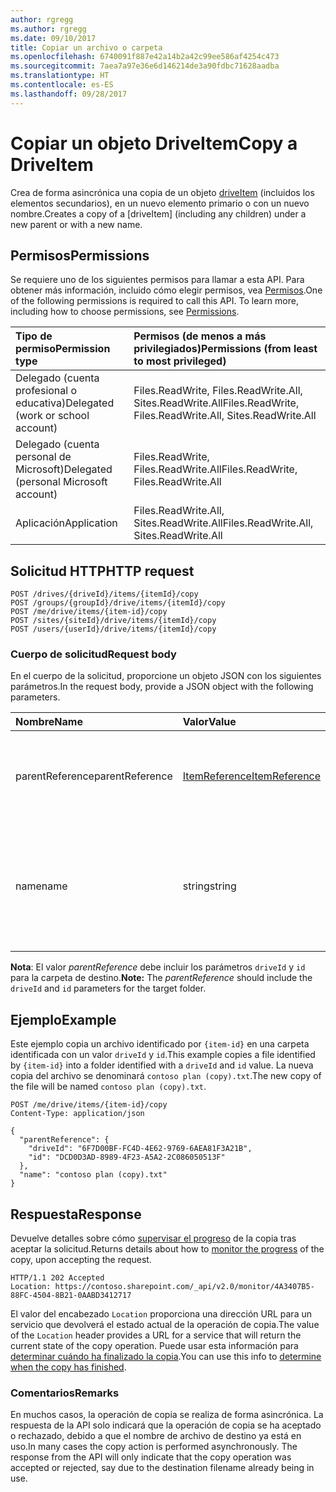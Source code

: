 ```yaml
---
author: rgregg
ms.author: rgregg
ms.date: 09/10/2017
title: Copiar un archivo o carpeta
ms.openlocfilehash: 6740091f887e42a14b2a42c99ee586af4254c473
ms.sourcegitcommit: 7aea7a97e36e6d146214de3a90fdbc71628aadba
ms.translationtype: HT
ms.contentlocale: es-ES
ms.lasthandoff: 09/28/2017
---
```

# <a name="copy-a-driveitem"></a><span data-ttu-id="782e8-102">Copiar un objeto DriveItem</span><span class="sxs-lookup"><span data-stu-id="782e8-102">Copy a DriveItem</span></span>

<span data-ttu-id="782e8-103">Crea de forma asincrónica una copia de un objeto [driveItem][item-resource] (incluidos los elementos secundarios), en un nuevo elemento primario o con un nuevo nombre.</span><span class="sxs-lookup"><span data-stu-id="782e8-103">Creates a copy of a [driveItem] (including any children) under a new parent or with a new name.</span></span>

## <a name="permissions"></a><span data-ttu-id="782e8-104">Permisos</span><span class="sxs-lookup"><span data-stu-id="782e8-104">Permissions</span></span>

<span data-ttu-id="782e8-p101">Se requiere uno de los siguientes permisos para llamar a esta API. Para obtener más información, incluido cómo elegir permisos, vea [Permisos](../../../concepts/permissions_reference.md).</span><span class="sxs-lookup"><span data-stu-id="782e8-p101">One of the following permissions is required to call this API. To learn more, including how to choose permissions, see [Permissions](../../../concepts/permissions_reference.md).</span></span>

|<span data-ttu-id="782e8-107">Tipo de permiso</span><span class="sxs-lookup"><span data-stu-id="782e8-107">Permission type</span></span>      | <span data-ttu-id="782e8-108">Permisos (de menos a más privilegiados)</span><span class="sxs-lookup"><span data-stu-id="782e8-108">Permissions (from least to most privileged)</span></span>              |
|:--------------------|:---------------------------------------------------------|
|<span data-ttu-id="782e8-109">Delegado (cuenta profesional o educativa)</span><span class="sxs-lookup"><span data-stu-id="782e8-109">Delegated (work or school account)</span></span> | <span data-ttu-id="782e8-110">Files.ReadWrite, Files.ReadWrite.All, Sites.ReadWrite.All</span><span class="sxs-lookup"><span data-stu-id="782e8-110">Files.ReadWrite, Files.ReadWrite.All, Sites.ReadWrite.All</span></span>    |
|<span data-ttu-id="782e8-111">Delegado (cuenta personal de Microsoft)</span><span class="sxs-lookup"><span data-stu-id="782e8-111">Delegated (personal Microsoft account)</span></span> | <span data-ttu-id="782e8-112">Files.ReadWrite, Files.ReadWrite.All</span><span class="sxs-lookup"><span data-stu-id="782e8-112">Files.ReadWrite, Files.ReadWrite.All</span></span>    |
|<span data-ttu-id="782e8-113">Aplicación</span><span class="sxs-lookup"><span data-stu-id="782e8-113">Application</span></span> | <span data-ttu-id="782e8-114">Files.ReadWrite.All, Sites.ReadWrite.All</span><span class="sxs-lookup"><span data-stu-id="782e8-114">Files.ReadWrite.All, Sites.ReadWrite.All</span></span> |

## <a name="http-request"></a><span data-ttu-id="782e8-115">Solicitud HTTP</span><span class="sxs-lookup"><span data-stu-id="782e8-115">HTTP request</span></span>

<!-- { "blockType": "ignored" } -->

```http
POST /drives/{driveId}/items/{itemId}/copy
POST /groups/{groupId}/drive/items/{itemId}/copy
POST /me/drive/items/{item-id}/copy
POST /sites/{siteId}/drive/items/{itemId}/copy
POST /users/{userId}/drive/items/{itemId}/copy
```

### <a name="request-body"></a><span data-ttu-id="782e8-116">Cuerpo de solicitud</span><span class="sxs-lookup"><span data-stu-id="782e8-116">Request body</span></span>

<span data-ttu-id="782e8-117">En el cuerpo de la solicitud, proporcione un objeto JSON con los siguientes parámetros.</span><span class="sxs-lookup"><span data-stu-id="782e8-117">In the request body, provide a JSON object with the following parameters.</span></span>


| <span data-ttu-id="782e8-118">Nombre</span><span class="sxs-lookup"><span data-stu-id="782e8-118">Name</span></span>            | <span data-ttu-id="782e8-119">Valor</span><span class="sxs-lookup"><span data-stu-id="782e8-119">Value</span></span>                                          | <span data-ttu-id="782e8-120">Descripción</span><span class="sxs-lookup"><span data-stu-id="782e8-120">Description</span></span>                                                                                                 |
|:----------------|:-----------------------------------------------|:------------------------------------------------------------------------------------------------------------|
| <span data-ttu-id="782e8-121">parentReference</span><span class="sxs-lookup"><span data-stu-id="782e8-121">parentReference</span></span> | [<span data-ttu-id="782e8-122">ItemReference</span><span class="sxs-lookup"><span data-stu-id="782e8-122">ItemReference</span></span>](../resources/itemreference.md) | <span data-ttu-id="782e8-p102">Opcional. Referencia al elemento primario en que se creará la copia.</span><span class="sxs-lookup"><span data-stu-id="782e8-p102">Optional. Reference to the parent item the copy will be created in.</span></span>                                         |
| <span data-ttu-id="782e8-125">name</span><span class="sxs-lookup"><span data-stu-id="782e8-125">name</span></span>            | <span data-ttu-id="782e8-126">string</span><span class="sxs-lookup"><span data-stu-id="782e8-126">string</span></span>                                         | <span data-ttu-id="782e8-p103">Opcional. El nuevo nombre de la copia. Si no se proporciona, se usará el mismo nombre que el original.</span><span class="sxs-lookup"><span data-stu-id="782e8-p103">Optional. The new name for the copy. If this isn't provided, the same name will be used as the original.</span></span>    |

<span data-ttu-id="782e8-130">**Nota**: El valor _parentReference_ debe incluir los parámetros `driveId` y `id` para la carpeta de destino.</span><span class="sxs-lookup"><span data-stu-id="782e8-130">**Note:** The _parentReference_ should include the `driveId` and `id` parameters for the target folder.</span></span>

## <a name="example"></a><span data-ttu-id="782e8-131">Ejemplo</span><span class="sxs-lookup"><span data-stu-id="782e8-131">Example</span></span>

<span data-ttu-id="782e8-132">Este ejemplo copia un archivo identificado por `{item-id}` en una carpeta identificada con un valor `driveId` y `id`.</span><span class="sxs-lookup"><span data-stu-id="782e8-132">This example copies a file identified by `{item-id}` into a folder identified with a `driveId` and `id` value.</span></span>
<span data-ttu-id="782e8-133">La nueva copia del archivo se denominará `contoso plan (copy).txt`.</span><span class="sxs-lookup"><span data-stu-id="782e8-133">The new copy of the file will be named `contoso plan (copy).txt`.</span></span>

<!-- { "blockType": "request", "name": "copy-item", "scopes": "files.readwrite", "target": "action" } -->

```http
POST /me/drive/items/{item-id}/copy
Content-Type: application/json

{
  "parentReference": {
    "driveId": "6F7D00BF-FC4D-4E62-9769-6AEA81F3A21B",
    "id": "DCD0D3AD-8989-4F23-A5A2-2C086050513F"
  },
  "name": "contoso plan (copy).txt"
}
```

## <a name="response"></a><span data-ttu-id="782e8-134">Respuesta</span><span class="sxs-lookup"><span data-stu-id="782e8-134">Response</span></span>

<span data-ttu-id="782e8-135">Devuelve detalles sobre cómo [supervisar el progreso](../../../concepts/long_running_actions_overview.md) de la copia tras aceptar la solicitud.</span><span class="sxs-lookup"><span data-stu-id="782e8-135">Returns details about how to [monitor the progress](../../../concepts/long_running_actions_overview.md) of the copy, upon accepting the request.</span></span>

<!-- { "blockType": "response" } -->

```http
HTTP/1.1 202 Accepted
Location: https://contoso.sharepoint.com/_api/v2.0/monitor/4A3407B5-88FC-4504-8B21-0AABD3412717
```

<span data-ttu-id="782e8-136">El valor del encabezado `Location` proporciona una dirección URL para un servicio que devolverá el estado actual de la operación de copia.</span><span class="sxs-lookup"><span data-stu-id="782e8-136">The value of the `Location` header provides a URL for a service that will return the current state of the copy operation.</span></span>
<span data-ttu-id="782e8-137">Puede usar esta información para [determinar cuándo ha finalizado la copia](../../../concepts/long_running_actions_overview.md).</span><span class="sxs-lookup"><span data-stu-id="782e8-137">You can use this info to [determine when the copy has finished](../../../concepts/long_running_actions_overview.md).</span></span>

### <a name="remarks"></a><span data-ttu-id="782e8-138">Comentarios</span><span class="sxs-lookup"><span data-stu-id="782e8-138">Remarks</span></span>

<span data-ttu-id="782e8-p106">En muchos casos, la operación de copia se realiza de forma asincrónica. La respuesta de la API solo indicará que la operación de copia se ha aceptado o rechazado, debido a que el nombre de archivo de destino ya está en uso.</span><span class="sxs-lookup"><span data-stu-id="782e8-p106">In many cases the copy action is performed asynchronously. The response from the API will only indicate that the copy operation was accepted or rejected, say due to the destination filename already being in use.</span></span>

[item-resource]: ../resources/driveitem.md

<!-- {
  "type": "#page.annotation",
  "description": "Create a copy of an existing item.",
  "keywords": "copy existing item",
  "section": "documentation",
  "tocPath": "Items/Copy"
} -->
